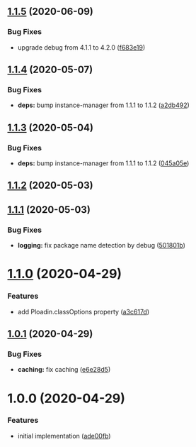 ## [1.1.5](https://github.com/JuroOravec/ploadin/compare/v1.1.4...v1.1.5) (2020-06-09)


### Bug Fixes

* upgrade debug from 4.1.1 to 4.2.0 ([f683e19](https://github.com/JuroOravec/ploadin/commit/f683e19a42567afe5f234140f455105de21fc73f))

## [1.1.4](https://github.com/JuroOravec/ploadin/compare/v1.1.3...v1.1.4) (2020-05-07)


### Bug Fixes

* **deps:** bump instance-manager from 1.1.1 to 1.1.2 ([a2db492](https://github.com/JuroOravec/ploadin/commit/a2db492e631abef41352f13ad7c7479cdaafe7fd))

## [1.1.3](https://github.com/JuroOravec/ploadin/compare/v1.1.2...v1.1.3) (2020-05-04)


### Bug Fixes

* **deps:** bump instance-manager from 1.1.1 to 1.1.2 ([045a05e](https://github.com/JuroOravec/ploadin/commit/045a05e7df186b82c95c4f0fc1c6d756238ae454))

## [1.1.2](https://github.com/JuroOravec/ploadin/compare/v1.1.1...v1.1.2) (2020-05-03)

## [1.1.1](https://github.com/JuroOravec/ploadin/compare/v1.1.0...v1.1.1) (2020-05-03)


### Bug Fixes

* **logging:** fix package name detection by debug ([501801b](https://github.com/JuroOravec/ploadin/commit/501801b074e135a241b54cb4eab6824ad75b7b8d))

# [1.1.0](https://github.com/JuroOravec/ploadin/compare/v1.0.1...v1.1.0) (2020-04-29)


### Features

* add Ploadin.classOptions property ([a3c617d](https://github.com/JuroOravec/ploadin/commit/a3c617de362f7f0de9aa9d49bd9ccddf4f92c703))

## [1.0.1](https://github.com/JuroOravec/ploadin/compare/v1.0.0...v1.0.1) (2020-04-29)


### Bug Fixes

* **caching:** fix caching ([e6e28d5](https://github.com/JuroOravec/ploadin/commit/e6e28d5e917fde20a3f7751950cb4be2d2548734))

# 1.0.0 (2020-04-29)


### Features

* initial implementation ([ade00fb](https://github.com/JuroOravec/ploadin/commit/ade00fbe6f67619b755abff75ff9086630f554d3))

